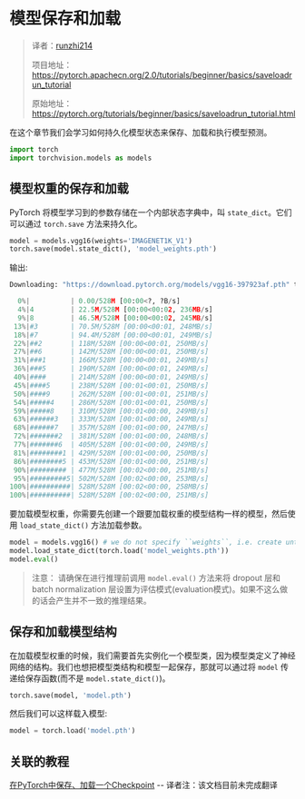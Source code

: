 # 模型保存和加载

> 译者：[runzhi214](https://github.com/runzhi214)
>
> 项目地址：<https://pytorch.apachecn.org/2.0/tutorials/beginner/basics/saveloadrun_tutorial>
>
> 原始地址：<https://pytorch.org/tutorials/beginner/basics/saveloadrun_tutorial.html>

在这个章节我们会学习如何持久化模型状态来保存、加载和执行模型预测。

```py
import torch
import torchvision.models as models
```

## 模型权重的保存和加载

PyTorch 将模型学习到的参数存储在一个内部状态字典中，叫 `state_dict`。它们可以通过 `torch.save` 方法来持久化。

```py
model = models.vgg16(weights='IMAGENET1K_V1')
torch.save(model.state_dict(), 'model_weights.pth')
```

输出:

```py
Downloading: "https://download.pytorch.org/models/vgg16-397923af.pth" to /var/lib/jenkins/.cache/torch/hub/checkpoints/vgg16-397923af.pth

  0%|          | 0.00/528M [00:00<?, ?B/s]
  4%|4         | 22.5M/528M [00:00<00:02, 236MB/s]
  9%|8         | 46.5M/528M [00:00<00:02, 245MB/s]
 13%|#3        | 70.5M/528M [00:00<00:01, 248MB/s]
 18%|#7        | 94.4M/528M [00:00<00:01, 249MB/s]
 22%|##2       | 118M/528M [00:00<00:01, 250MB/s]
 27%|##6       | 142M/528M [00:00<00:01, 250MB/s]
 31%|###1      | 166M/528M [00:00<00:01, 249MB/s]
 36%|###5      | 190M/528M [00:00<00:01, 249MB/s]
 40%|####      | 214M/528M [00:00<00:01, 249MB/s]
 45%|####5     | 238M/528M [00:01<00:01, 250MB/s]
 50%|####9     | 262M/528M [00:01<00:01, 251MB/s]
 54%|#####4    | 286M/528M [00:01<00:01, 250MB/s]
 59%|#####8    | 310M/528M [00:01<00:00, 249MB/s]
 63%|######3   | 333M/528M [00:01<00:00, 249MB/s]
 68%|######7   | 357M/528M [00:01<00:00, 247MB/s]
 72%|#######2  | 381M/528M [00:01<00:00, 248MB/s]
 77%|#######6  | 405M/528M [00:01<00:00, 249MB/s]
 81%|########1 | 429M/528M [00:01<00:00, 250MB/s]
 86%|########5 | 453M/528M [00:01<00:00, 251MB/s]
 90%|######### | 477M/528M [00:02<00:00, 251MB/s]
 95%|#########5| 502M/528M [00:02<00:00, 253MB/s]
100%|##########| 528M/528M [00:02<00:00, 258MB/s]
100%|##########| 528M/528M [00:02<00:00, 251MB/s]
```

要加载模型权重，你需要先创建一个跟要加载权重的模型结构一样的模型，然后使用 `load_state_dict()` 方法加载参数。

```py
model = models.vgg16() # we do not specify ``weights``, i.e. create untrained model
model.load_state_dict(torch.load('model_weights.pth'))
model.eval()
```

> 注意：
> 请确保在进行推理前调用 `model.eval()` 方法来将 dropout 层和 batch normalization 层设置为评估模式(evaluation模式)。如果不这么做的话会产生并不一致的推理结果。

## 保存和加载模型结构

在加载模型权重的时候，我们需要首先实例化一个模型类，因为模型类定义了神经网络的结构。我们也想把模型类结构和模型一起保存，那就可以通过将 `model` 传递给保存函数(而不是 `model.state_dict()`)。

```py
torch.save(model, 'model.pth')
```

然后我们可以这样载入模型:

```py
model = torch.load('model.pth')
```

## 关联的教程

[在PyTorch中保存、加载一个Checkpoint](https://pytorch.org/tutorials/recipes/recipes/saving_and_loading_a_general_checkpoint.html) -- 译者注：该文档目前未完成翻译
